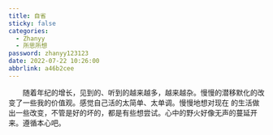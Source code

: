 ```yaml
---
title: 自省
sticky: false
categories:
  - Zhanyy
  - 所思所想
password: zhanyy123123
date: 2022-07-22 10:26:00
abbrlink: a46b2cee
---
```



&emsp;&emsp;随着年纪的增长，见到的、听到的越来越多，越来越杂。慢慢的潜移默化的改变了一些我的价值观。感觉自己活的太简单、太单调。慢慢地想对现在
的生活做出一些改变，不管是好的坏的，都是有些想尝试。心中的野火好像无声的蔓延开来。遵循本心吧。
